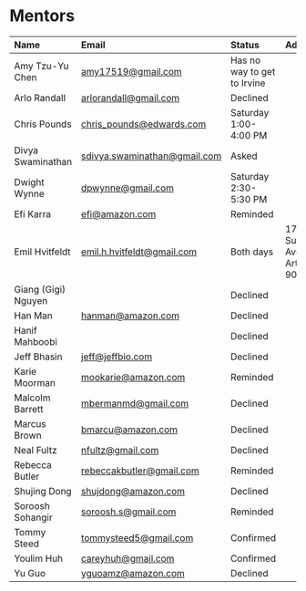 # Mentors

| Name                | Email                        | Status    | Address |
| :---                | :----                        | :-----    | :------ |
| Amy Tzu-Yu Chen     | amy17519@gmail.com           | Has no way to get to Irvine | |
| Arlo Randall        | arlorandall@gmail.com        | Declined  | | 
| Chris Pounds        | chris_pounds@edwards.com     | Saturday 1:00-4:00 PM | |
| Divya Swaminathan   | sdivya.swaminathan@gmail.com | Asked     | |
| Dwight Wynne        | dpwynne@gmail.com            | Saturday 2:30-5:30 PM | |
| Efi Karra           | efi@amazon.com               | Reminded  | |
| Emil Hvitfeldt      | emil.h.hvitfeldt@gmail.com   | Both days | 17816 Summer Ave, Artesia, 90701 |
| Giang (Gigi) Nguyen |                              | Declined  | |
| Han Man             | hanman@amazon.com            | Declined  | |
| Hanif Mahboobi      |                              | Declined  | |
| Jeff Bhasin         | jeff@jeffbio.com             | Declined  | |
| Karie Moorman       | mookarie@amazon.com          | Reminded  | |
| Malcolm Barrett     | mbermanmd@gmail.com          | Declined  | |
| Marcus Brown        | bmarcu@amazon.com            | Declined  | |
| Neal Fultz          | nfultz@gmail.com             | Declined  | |
| Rebecca Butler      | rebeccakbutler@gmail.com     | Reminded  | |
| Shujing Dong        | shujdong@amazon.com          | Declined  | |
| Soroosh Sohangir    | soroosh.s@gmail.com          | Reminded  | |
| Tommy Steed         | tommysteed5@gmail.com        | Confirmed | |
| Youlim Huh          | careyhuh@gmail.com           | Confirmed | |
| Yu Guo              | yguoamz@amazon.com           | Declined  | |
